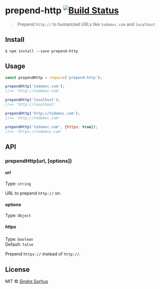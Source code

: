 # prepend-http [![Build Status](https://travis-ci.org/sindresorhus/prepend-http.svg?branch=master)](https://travis-ci.org/sindresorhus/prepend-http)

> Prepend `http://` to humanized URLs like `todomvc.com` and `localhost`


## Install

```
$ npm install --save prepend-http
```


## Usage

```js
const prependHttp = require('prepend-http');

prependHttp('todomvc.com');
//=> 'http://todomvc.com'

prependHttp('localhost');
//=> 'http://localhost'

prependHttp('http://todomvc.com');
//=> 'http://todomvc.com'

prependHttp('todomvc.com', {https: true});
//=> 'https://todomvc.com'
```


## API

### prependHttp(url, [options])

#### url

Type: `string`

URL to prepend `http://` on.

#### options

Type: `Object`

##### https

Type: `boolean`<br>
Default: `false`

Prepend `https://` instead of `http://`.


## License

MIT © [Sindre Sorhus](https://sindresorhus.com)
